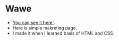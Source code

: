 # Wawe

- [You can see it here!](https://xenonsport.github.io/wawe-marketing/).
- Here is simple makreting page.
- I made it when I learned basis of HTML and CSS.

